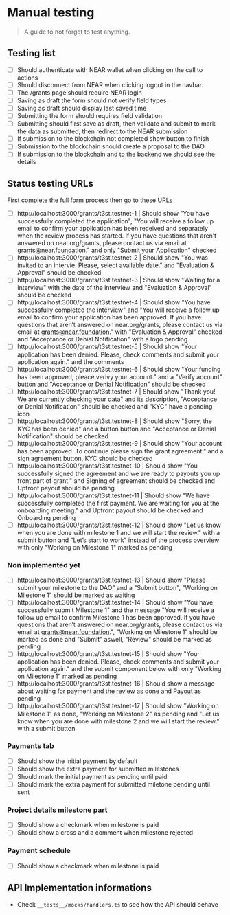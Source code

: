 # Manual testing

> A guide to not forget to test anything.

## Testing list

- [ ] Should authenticate with NEAR wallet when clicking on the call to actions
- [ ] Should disconnect from NEAR when clicking logout in the navbar
- [ ] The /grants page should require NEAR login
- [ ] Saving as draft the form should not verify field types
- [ ] Saving as draft should display last saved time
- [ ] Submitting the form should requires field validation
- [ ] Submitting should first save as draft, then validate and submit to mark the data as submitted, then redirect to the NEAR submission
- [ ] If submission to the blockchain not completed show button to finish
- [ ] Submission to the blockchain should create a proposal to the DAO
- [ ] If submission to the blockchain and to the backend we should see the details

## Status testing URLs

First complete the full form process then go to these URLs

- [ ] http://localhost:3000/grants/t3st.testnet-1 | Should show "You have successfully completed the application", "You will receive a follow up email to confirm your application has been received and separately when the review process has started. If you have questions that aren’t answered on near.org/grants, please contact us via email at grants@near.foundation." and only "Submit your Application" checked
- [ ] http://localhost:3000/grants/t3st.testnet-2 | Should show "You was invited to an intervie. Please, select available date." and "Evaluation & Approval" should be checked
- [ ] http://localhost:3000/grants/t3st.testnet-3 | Should show "Waiting for a interview" with the date of the interview and "Evaluation & Approval" should be checked
- [ ] http://localhost:3000/grants/t3st.testnet-4 | Should show "You have successfully completed the interview" and "You will receive a follow up email to confirm your application has been approved. If you have questions that aren’t answered on near.org/grants, please contact us via email at grants@near.foundation." with "Evaluation & Approval" checked and "Acceptance or Denial Notification" with a logo pending
- [ ] http://localhost:3000/grants/t3st.testnet-5 | Should show "Your application has been denied. Please, check comments and submit your application again." and the comments
- [ ] http://localhost:3000/grants/t3st.testnet-6 | Should show "Your funding has been approved, pleace verivy your account." and a "Verify account" button and "Acceptance or Denial Notification" should be checked
- [ ] http://localhost:3000/grants/t3st.testnet-7 | Should show "Thank you! We are currently checking your data" and its description, "Acceptance or Denial Notification" should be checked and "KYC" have a pending icon
- [ ] http://localhost:3000/grants/t3st.testnet-8 | Should show "Sorry, the KYC has been denied" and a button button and "Acceptance or Denial Notification" should be checked
- [ ] http://localhost:3000/grants/t3st.testnet-9 | Should show "Your account has been approved. To continue please sign the grant agreement." and a sign agreement button, KYC should be checked
- [ ] http://localhost:3000/grants/t3st.testnet-10 | Should show "You successfully signed the agreement and we are ready to payouts you up front part of grant." and Signing of agreement should be checked and Upfront payout should be pending
- [ ] http://localhost:3000/grants/t3st.testnet-11 | Should show "We have successfully completed the first payment. We are waiting for you at the onboarding meeting." and Upfront payout should be checked and Onboarding pending
- [ ] http://localhost:3000/grants/t3st.testnet-12 | Should show "Let us know when you are done with milestone 1 and we will start the review." with a submit button and "Let’s start to work" instead of the process overview with only "Working on Milestone 1" marked as pending

### Non implemented yet

- [ ] http://localhost:3000/grants/t3st.testnet-13 | Should show "Please submit your milestone to the DAO" and a "Submit button", "Working on Milestone 1" should be marked as waiting
- [ ] http://localhost:3000/grants/t3st.testnet-14 | Should show "You have successfully submit Milestone 1" and the message "You will receive a follow up email to confirm Milestone 1 has been approved. If you have questions that aren’t answered on near.org/grants, please contact us via email at grants@near.foundation.", "Working on Milestone 1" should be marked as done and "Submit" aswell, "Review" should be marked as pending
- [ ] http://localhost:3000/grants/t3st.testnet-15 | Should show "Your application has been denied. Please, check comments and submit your application again." and the submit component below with only "Working on Milestone 1" marked as pending
- [ ] http://localhost:3000/grants/t3st.testnet-16 | Should show a message about waiting for payment and the review as done and Payout as pending
- [ ] http://localhost:3000/grants/t3st.testnet-17 | Should show "Working on Milestone 1" as done, "Working on Milestone 2" as pending and "Let us know when you are done with milestone 2 and we will start the review." with a submit button

### Payments tab

- [ ] Should show the initial payment by default
- [ ] Should show the extra payment for submitted milestones
- [ ] Should mark the initial payment as pending until paid
- [ ] Should mark the extra payment for submitted miletone pending until sent

### Project details milestone part

- [ ] Should show a checkmark when milestone is paid
- [ ] Should show a cross and a comment when milestone rejected

### Payment schedule

- [ ] Should show a checkmark when milestone is paid

## API Implementation informations

- Check `__tests__/mocks/handlers.ts` to see how the API should behave
